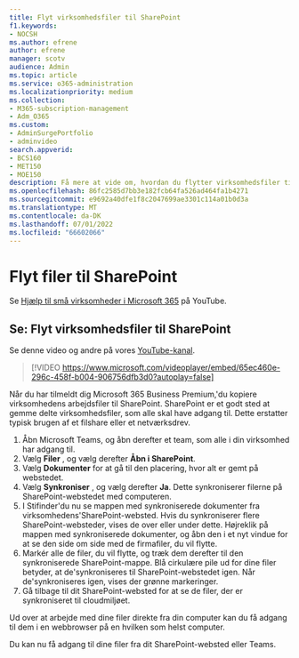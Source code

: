 ```yaml
---
title: Flyt virksomhedsfiler til SharePoint
f1.keywords:
- NOCSH
ms.author: efrene
author: efrene
manager: scotv
audience: Admin
ms.topic: article
ms.service: o365-administration
ms.localizationpriority: medium
ms.collection:
- M365-subscription-management
- Adm_O365
ms.custom:
- AdminSurgePortfolio
- adminvideo
search.appverid:
- BCS160
- MET150
- MOE150
description: Få mere at vide om, hvordan du flytter virksomhedsfiler til SharePoint.
ms.openlocfilehash: 86fc2585d7bb3e182fcb64fa526ad464fa1b4271
ms.sourcegitcommit: e9692a40dfe1f8c2047699ae3301c114a01b0d3a
ms.translationtype: MT
ms.contentlocale: da-DK
ms.lasthandoff: 07/01/2022
ms.locfileid: "66602066"
---
```

# <a name="move-files-to-sharepoint"></a>Flyt filer til SharePoint

Se [Hjælp til små virksomheder i Microsoft 365](https://go.microsoft.com/fwlink/?linkid=2197659) på YouTube.

## <a name="watch-move-company-files-to-sharepoint"></a>Se: Flyt virksomhedsfiler til SharePoint

Se denne video og andre på vores [YouTube-kanal](https://go.microsoft.com/fwlink/?linkid=2198210).

> [!VIDEO https://www.microsoft.com/videoplayer/embed/65ec460e-296c-458f-b004-906756dfb3d0?autoplay=false]

Når du har tilmeldt dig Microsoft 365 Business Premium,&#39;du kopiere virksomhedens arbejdsfiler til SharePoint. SharePoint er et godt sted at gemme delte virksomhedsfiler, som alle skal have adgang til. Dette erstatter typisk brugen af et filshare eller et netværksdrev.

1. Åbn Microsoft Teams, og åbn derefter et team, som alle i din virksomhed har adgang til.
2. Vælg  **Filer** , og vælg derefter  **Åbn i SharePoint**.
3. Vælg  **Dokumenter** for at gå til den placering, hvor alt er gemt på webstedet.
4. Vælg  **Synkroniser** , og vælg derefter  **Ja**. Dette synkroniserer filerne på SharePoint-webstedet med computeren.
5. I Stifinder&#39;du nu se mappen med synkroniserede dokumenter fra virksomhedens&#39;SharePoint-websted. Hvis du synkroniserer flere SharePoint-websteder, vises de over eller under dette. Højreklik på mappen med synkroniserede dokumenter, og åbn den i et nyt vindue for at se den side om side med de firmafiler, du vil flytte.
6. Markér alle de filer, du vil flytte, og træk dem derefter til den synkroniserede SharePoint-mappe. Blå cirkulære pile ud for dine filer betyder, at de&#39;synkroniseres til SharePoint-webstedet igen. Når de&#39;synkroniseres igen, vises der grønne markeringer.
7. Gå tilbage til dit SharePoint-websted for at se de filer, der er synkroniseret til cloudmiljøet.

Ud over at arbejde med dine filer direkte fra din computer kan du få adgang til dem i en webbrowser på en hvilken som helst computer.

Du kan nu få adgang til dine filer fra dit SharePoint-websted eller Teams.